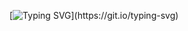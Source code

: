 [![Typing SVG](https://readme-typing-svg.demolab.com?font=Fira+Code&pause=1000&color=4BD78B&random=false&width=435&lines=hey%2C+welcome...)](https://git.io/typing-svg)

<!--
**mateusribeirog/mateusribeirog** is a ✨ _special_ ✨ repository because its `README.md` (this file) appears on your GitHub profile.

Here are some ideas to get you started:

- 🔭 I’m currently working on ...
- 🌱 I’m currently learning ...
- 👯 I’m looking to collaborate on ...
- 🤔 I’m looking for help with ...
- 💬 Ask me about ...
- 📫 How to reach me: ...
- 😄 Pronouns: ...
- ⚡ Fun fact: ...
-->

